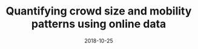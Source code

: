 ---
title: "Quantifying crowd size and mobility patterns using online data"
collection: talks
type: "Invited talk"
permalink: /talks/2019-03-18-talk-26
venue: "Warwick Q-Step Methods Spring Camp 2019, University of Warwick"
date: 2018-10-25
location: "Coventry, UK"
---